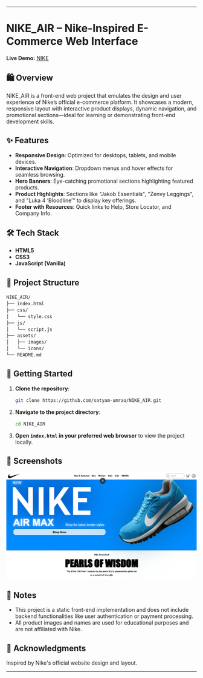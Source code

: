 

---

# NIKE\_AIR – Nike-Inspired E-Commerce Web Interface

**Live Demo:** [NIKE](https://satyam-umrao.github.io/NIKE_AIR/)

## 🛍️ Overview

NIKE\_AIR is a front-end web project that emulates the design and user experience of Nike’s official e-commerce platform. It showcases a modern, responsive layout with interactive product displays, dynamic navigation, and promotional sections—ideal for learning or demonstrating front-end development skills.

## ✨ Features

* **Responsive Design**: Optimized for desktops, tablets, and mobile devices.
* **Interactive Navigation**: Dropdown menus and hover effects for seamless browsing.
* **Hero Banners**: Eye-catching promotional sections highlighting featured products.
* **Product Highlights**: Sections like "Jakob Essentials", "Zenvy Leggings", and "Luka 4 ‘Bloodline’" to display key offerings.
* **Footer with Resources**: Quick links to Help, Store Locator, and Company Info.

## 🛠️ Tech Stack

* **HTML5**
* **CSS3**
* **JavaScript (Vanilla)**

## 📁 Project Structure

```bash
NIKE_AIR/
├── index.html
├── css/
│   └── style.css
├── js/
│   └── script.js
├── assets/
│   ├── images/
│   └── icons/
└── README.md
```



## 🚀 Getting Started

1. **Clone the repository**:

   ```bash
   git clone https://github.com/satyam-umrao/NIKE_AIR.git
   ```



2. **Navigate to the project directory**:

   ```bash
   cd NIKE_AIR
   ```



3. **Open `index.html` in your preferred web browser** to view the project locally.

## 📸 Screenshots

<img src="images/cc.png"></img>

## 📌 Notes

* This project is a static front-end implementation and does not include backend functionalities like user authentication or payment processing.
* All product images and names are used for educational purposes and are not affiliated with Nike.

## 🙌 Acknowledgments

Inspired by Nike's official website design and layout.

---

